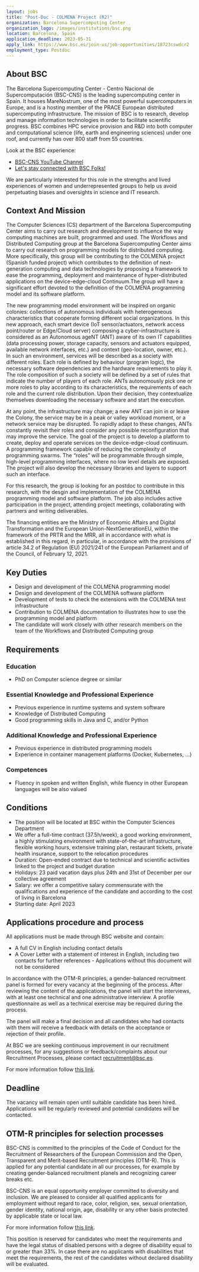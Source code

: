 ```yaml
---
layout: jobs
title: "Post-Doc - COLMENA Project (R2)"
organization: Barcelona Supercomputing Center
organization_logo: /images/institutions/bsc.png
location: Barcelona, Spain
application_deadline: 2023-05-31
apply_link: https://www.bsc.es/join-us/job-opportunities/18723cswdcr2
employment_type: Postdoc
---
```


## About BSC

The Barcelona Supercomputing Center - Centro Nacional de Supercomputación (BSC-CNS) is the leading supercomputing center in Spain. It houses MareNostrum, one of the most powerful supercomputers in Europe, and is a hosting member of the PRACE European distributed supercomputing infrastructure. The mission of BSC is to research, develop and manage information technologies in order to facilitate scientific progress. BSC combines HPC service provision and R&D into both computer and computational science (life, earth and engineering sciences) under one roof, and currently has over 800 staff from 55 countries.

Look at the BSC experience:
- [BSC-CNS YouTube Channel](https://www.youtube.com/channel/UC-jQw5yIjnUTRAg4DwOY4aA)
- [Let's stay connected with BSC Folks!](https://www.youtube.com/watch?v=VRkEii7OzRE)

We are particularly interested for this role in the strengths and lived experiences of women and underrepresented groups to help us avoid perpetuating biases and oversights in science and IT research.

## Context And Mission

The Computer Sciences (CS) department of the Barcelona Supercomputing Center aims to carry out research and development to influence the way computing machines are built, programmed and used. The Workflows and Distributed Computing group at the Barcelona Supercomputing Center aims to carry out research on programming models for distributed computing. More specifically, this group will be contributing to the COLMENA project (Spanish funded project) which contributes to the definition of next-generation computing and data technologies by proposing a framework to ease the programming, deployment and maintenance of hyper-distributed applications on the device-edge-cloud Continuum.The group will have a significant effort devoted to the definition of the COLMENA programming model and its software platform.

The new programming model environment will be inspired on organic colonies: collections of autonomous individuals with heterogeneous characteristics that cooperate forming different social organizations. In this new approach, each smart device (IoT sensor/actuators, network access point/router or Edge/Cloud server) composing a cyber-infrastructure is considered as an Autonomous ageNT (ANT) aware of its own IT capabilities (data processing power, storage capacity, sensors and actuators equipped, available network interfaces, etc.) and context (geo-location, owner, etc.). In such an environment, services will be described as a society with different roles. Each role is defined by behaviour (program logic), the necessary software dependencies and the hardware requirements to play it. The role composition of such a society will be defined by a set of rules that indicate the number of players of each role. ANTs autonomously pick one or more roles to play according to its characteristics, the requirements of each role and the current role distribution. Upon their decision, they contextualize themselves downloading the necessary software and start the execution.

At any point, the infrastructure may change; a new ANT can join in or leave the Colony, the service may be in a peak or valley workload moment, or a network service may be disrupted. To rapidly adapt to these changes, ANTs constantly revisit their roles and consider any possible reconfiguration that may improve the service. The goal of the project is to develop a platform to create, deploy and operate services on the device-edge-cloud continuum. A programming framework capable of reducing the complexity of programming swarms. The “roles” will be programmable through simple, high-level programming interfaces, where no low level details are exposed. The project will also develop the necessary libraries and layers to support such an interface.

For this research, the group is looking for an postdoc to contribute in this research, with the desgin and implementation of the COLMENA programming model and software platform. The job also includes active participation in the project, attending project meetings, collaborating with partners and writing deliverables.

The financing entities are the Ministry of Economic Affairs and Digital Transformation and the European Union-NextGenerationEU, within the framework of the PRTR and the MRR, all in accordance with what is established in this regard, in particular, in accordance with the provisions of article 34.2 of Regulation (EU) 2021/241 of the European Parliament and of the Council, of February 12, 2021.

## Key Duties

- Design and development of the COLMENA programming model
- Design and development of the COLMENA software platform
- Development of tests to check the extensions with the COLMENA test infrastructure
- Contribution to COLMENA documentation to illustrates how to use the programming model and platform
- The candidate will work closely with other research members on the team of the Workflows and Distributed Computing group

## Requirements

### Education
- PhD on Computer science degree or similar

### Essential Knowledge and Professional Experience
- Previous experience in runtime systems and system software
- Knowledge of Distributed Computing
- Good programming skills in Java and C, and/or Python

### Additional Knowledge and Professional Experience
- Previous experience in distributed programming models
- Experience in container management platforms (Docker, Kubernetes, ...)

### Competences
- Fluency in spoken and written English, while fluency in other European languages will be also valued

## Conditions

- The position will be located at BSC within the Computer Sciences Department
- We offer a full-time contract (37.5h/week), a good working environment, a highly stimulating environment with state-of-the-art infrastructure, flexible working hours, extensive training plan, restaurant tickets, private health insurance, support to the relocation procedures
- Duration: Open-ended contract due to technical and scientific activities linked to the project and budget duration
- Holidays: 23 paid vacation days plus 24th and 31st of December per our collective agreement
- Salary: we offer a competitive salary commensurate with the qualifications and experience of the candidate and according to the cost of living in Barcelona
- Starting date: April 2023

## Applications procedure and process

All applications must be made through BSC website and contain:

- A full CV in English including contact details
- A Cover Letter with a statement of interest in English, including two contacts for further references - Applications without this document will not be considered

In accordance with the OTM-R principles, a gender-balanced recruitment panel is formed for every vacancy at the beginning of the process. After reviewing the content of the applications, the panel will start the interviews, with at least one technical and one administrative interview. A profile questionnaire as well as a technical exercise may be required during the process.

The panel will make a final decision and all candidates who had contacts with them will receive a feedback with details on the acceptance or rejection of their profile.

At BSC we are seeking continuous improvement in our recruitment processes, for any suggestions or feedback/complaints about our Recruitment Processes, please contact [recruitment@bsc.es](mailto:recruitment@bsc.es).

For more information follow [this link](https://www.bsc.es/join-us/why-to-work-at-bsc/recruitment-process).

## Deadline

The vacancy will remain open until suitable candidate has been hired. Applications will be regularly reviewed and potential candidates will be contacted.

## OTM-R principles for selection processes

BSC-CNS is committed to the principles of the Code of Conduct for the Recruitment of Researchers of the European Commission and the Open, Transparent and Merit-based Recruitment principles (OTM-R). This is applied for any potential candidate in all our processes, for example by creating gender-balanced recruitment planels and recognizing career breaks etc.

BSC-CNS is an equal opportunity employer committed to diversity and inclusion. We are pleased to consider all qualified applicants for employment without regard to race, color, religion, sex, sexual orientation, gender identity, national origin, age, disability or any other basis protected by applicable state or local law.

For more information follow [this link](https://www.bsc.es/join-us/why-to-work-at-bsc/recruitment-process).

This position is reserved for candidates who meet the requirements and have the legal status of disabled persons with a degree of disability equal to or greater than 33%. In case there are no applicants with disabilities that meet the requirements, the rest of the candidates without declared disability will be evaluated.
